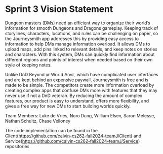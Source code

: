 # Sprint 3 Vision Statement

Dungeon masters (DMs) need an efficient way to organize their world’s information for smooth Dungeons and Dragons gameplay. Keeping track of storylines, characters, locations, and rules can be challenging on paper, so the Journeysmith app addresses this by providing easy access to information to help DMs manage information overload. It allows DMs to upload maps, add pins linked to relevant details, and keep notes on stories and characters. With this system, DMs can quickly find information about different regions and points of interest when needed based on their own style of keeping notes.

Unlike DnD Beyond or World Anvil, which have complicated user interfaces and are kept behind an expensive paywall, Journeysmith is free and is made to be simple. The competitors create more information overload by creating complex apps that confuse DMs more with features that they may never use if not a DnD veteran. By reducing the amount of complex features, our product is easy to understand, offers more flexibility, and gives a free way for new DMs to start building worlds quickly. 
 
Team Members:
Luke de Vries, Noro Dung, William Elsen, Saron Melesse, Nathan Schultz, Chase Velloney

The code implementation can be found in the Client(https://github.com/calvin-cs262-fall2024-teamJ/Client) and Service(https://github.com/calvin-cs262-fall2024-teamJ/Service) repositories
